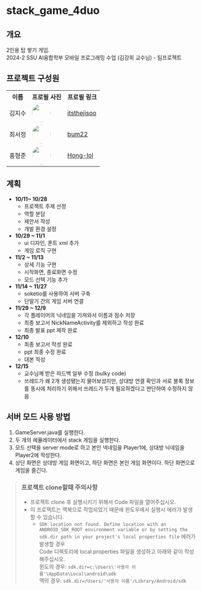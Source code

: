 # stack_game_4duo

## 개요

2인용 탑 쌓기 게임. <br>
2024-2 SSU AI융합학부 모바일 프로그래밍 수업 (김강희 교수님) - 팀프로젝트

## 프로젝트 구성원

<table>
  <tr>
    <th>이름</th>
    <th>프로필 사진</th>
    <th>프로필 링크</th>
  </tr>
  <tr>
    <td>김지수</td>
    <td><img src="https://avatars.githubusercontent.com/u/80537289?v=4" width="50" style="border-radius:100%;"></td>
    <td><a href="https://github.com/itsthejisoo">itsthejisoo</a></td>
  </tr>
  <tr>
    <td>최서정</td>
    <td><img src="https://avatars.githubusercontent.com/u/113536288?v=4" width="50" style="border-radius:100%;"></td>
    <td><a href="https://github.com/bum22">bum22</a></td>
  </tr>
  <tr>
    <td>홍형준</td>
    <td><img src="https://avatars.githubusercontent.com/u/72370753?v=4" width="50" style="border-radius:100%;"></td>
    <td><a href="https://github.com/Hong-lol">Hong-lol</a></td>
  </tr>
</table>
  
## 계획
- **10/11~ 10/28**
  - 프로젝트 주제 선정
  - 역할 분담
  - 제안서 작성
  - 개발 환경 설정
- **10/29 ~ 11/1**
  - ui 디자인, 폰트 xml 추가
  - 게임 로직 구현
- **11/2 ~ 11/13**
  - 상세 기능 구현
  - 시작화면, 종료화면 수정
  - 모드 선택 기능 추가
- **11/14 ~ 11/27**
  - soketio를 사용하여 서버 구축
  - 단말기 간의 게임 서버 연결
- **11/29 ~ 12/9**
  - 각 플레이어의 닉네임을 가져와서 이름과 점수 저장
  - 최종 보고서 NickNameActivity를 제외하고 작성 완료
  - 최종 발표 ppt 제작 완료
- **12/10**
  - 최종 보고서 작성 완료
  - ppt 최종 수정 완료
  - 대본 작성
- **12/15**
  - 교수님께 받은 피드백 일부 수정 (bulky code)
  - 쓰레드가 왜 2개 생성됐는지 물어보셨지만, 상대방 연결 확인과 서로 블록 정보를 동시에 처리하기 위해서 쓰레드가 두개 필요하겠다고 판단하여 수정하지 않음

## 서버 모드 사용 방법

1. GameServer.java를 실행한다.
2. 두 개의 에뮬레이터에서 stack 게임을 실행한다.
3. 모드 선택을 server mode로 하고 본인 넥네임을 Player1에, 상대방 닉네임을 Player2에 작성한다.
4. 상단 화면은 상대방 게임 화면이고, 하단 화면은 본인 게임 화면이다. 하단 화면으로 게임을 즐긴다.

> ### 프로젝트 clone할때 주의사항
>
> - 프로젝트 clone 후 실행시키기 위해서 Code 파일을 열어주십시오.
> - 이 프로젝트는 맥북으로 작업되었기 때문에 윈도우에서 실행시 에러가 발생할 수 있습니다.
>   - `SDK location not found. Define location with an ANDROID_SDK_ROOT environment variable or by setting the sdk.dir path in your project's local properties file` 에러가 발생할 경우 <br> Code 디렉토리에 local.properties 파일을 생성하고 아래와 같이 작성해주십시오. <br> 윈도의 경우: `sdk.dir=c:\Users\'사용자 이름'\AppData\Local\android\adk`<br> 맥의 경우: `sdk.dir=/Users/'사용자 이름'/Library/Android/sdk`
